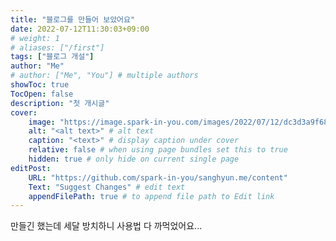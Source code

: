 ```yaml
---
title: "블로그를 만들어 보았어요"
date: 2022-07-12T11:30:03+09:00
# weight: 1
# aliases: ["/first"]
tags: ["블로그 개설"]
author: "Me"
# author: ["Me", "You"] # multiple authors
showToc: true
TocOpen: false
description: "첫 개시글"
cover:
    image: "https://image.spark-in-you.com/images/2022/07/12/dc3d3a9f68fe3fb408a01dd6e38a250e.jpg" # image path/url
    alt: "<alt text>" # alt text
    caption: "<text>" # display caption under cover
    relative: false # when using page bundles set this to true
    hidden: true # only hide on current single page
editPost:
    URL: "https://github.com/spark-in-you/sanghyun.me/content"
    Text: "Suggest Changes" # edit text
    appendFilePath: true # to append file path to Edit link
---
```

만들긴 했는데 세달 방치하니 사용법 다 까먹었어요...